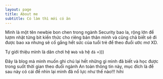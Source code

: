 ```yaml
---
layout: page
title: About me
subtitle: Có làm thì mới có ăn
---
```


Mình là một tên newbie bon chen trong ngành Security bao la, rộng lớn để lượm nhặt từng bit kiến thức cho riêng bản thân mình và cũng chả biết sẽ đi được bao xa nhưng sẽ cố gắng hết sức của tuổi trẻ để theo đuổi ước mơ XD.

Tự giới thiệu mình là dân chơi hệ `Web` và hệ `đá` =)))

Đây là blog mà mình muốn ghi chú lại hết những gì mình đã biết và học được trong suốt thời gian theo đuổi ngành An toàn thông tin này, mục đích là để sau này có cái để nhìn lại mình đã nổ lực như thế nào!!! hihi 
